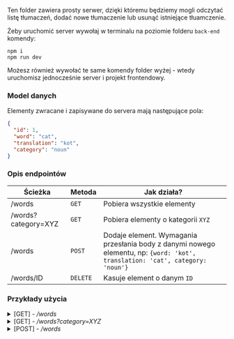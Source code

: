 Ten folder zawiera prosty serwer, dzięki któremu będziemy mogli odczytać listę tłumaczeń, dodać nowe tłumaczenie lub usunąć istniejące tłuamczenie.

Żeby uruchomić server wywołaj w terminalu na poziomie folderu `back-end` komendy:

```command
npm i
npm run dev
```

Możesz również wywołać te same komendy folder wyżej - wtedy uruchomisz jednocześnie server i projekt frontendowy.

### Model danych

Elementy zwracane i zapisywane do servera mają następujące pola:

```JSON
{
  "id": 1,
  "word": "cat",
  "translation": "kot",
  "category": "noun"
}
```

### Opis endpointów

| Ścieżka             | Metoda   | Jak działa?                                                                                                                   |
| ------------------- | -------- | ----------------------------------------------------------------------------------------------------------------------------- |
| /words              | `GET`    | Pobiera wszystkie elementy                                                                                                    |
| /words?category=XYZ | `GET`    | Pobiera elementy o kategorii `XYZ`                                                                                            |
| /words              | `POST`   | Dodaje element. Wymagania przesłania body z danymi nowego elementu, np: `{word: 'kot', translation: 'cat', category: 'noun'}` |
| /words/ID           | `DELETE` | Kasuje element o danym `ID`                                                                                                   |

### Przykłady użycia

<details>
 <summary> [GET] - <i>/words</i>  </summary>
<br>
Wywołanie:

```js
    fetch('http://localhost:3000/words`)
        .then(res => res.json())
        .console.log(res => res.json());
```

Consola:

```
[
    {
      "id": 1,
      "word": "cat",
      "translation": "kot",
      "category": "noun"
    },
    {
      "word": "jump",
      "translation": "skakać",
      "category": "verb",
      "id": 3
    }
  ]

```

</details>
<details>
 <summary> [GET] - <i>/words?category=XYZ</i>  </summary>
<br>
Wywołanie:

```js
    fetch('http://localhost:3000/words?category=noun`)
        .then(res => res.json())
        .console.log(res => res.json());
```

Consola:

```
[
    {
      "id": 1,
      "word": "cat",
      "translation": "kot",
      "category": "noun"
    }
  ]

```

## </details>

<details>
 <summary> [POST] - <i>/words</i>  </summary>
<br>
Wywołanie:

```js
        fetch("http://localhost:3000/posts", {
            method: "POST",
            headers: {
                "Content-Type": "application/json",
            },
            body: JSON.stringify({word: 'pies', translation: 'dog', category:'}),
        })
            .then(res => res.json())
            .console.log(res => res.json());
```

Consola:

```
    {
      "id": 3,
      "word": "pies",
      "translation": "cat",
      "category": "noun"
    }

```

</details>
